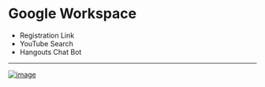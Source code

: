 # Google Workspace

- Registration Link
- YouTube Search
- Hangouts Chat Bot

---------------------------------------------------

[![image](https://user-images.githubusercontent.com/50515418/151724838-50b20626-91f7-4ca3-82fa-5fc52ac401d2.png)](https://vixtest.herokuapp.com/)
